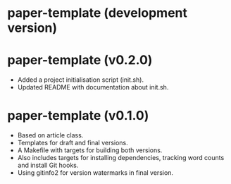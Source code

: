 # paper-template (development version)

# paper-template (v0.2.0)

* Added a project initialisation script (init.sh).
* Updated README with documentation about init.sh.

# paper-template (v0.1.0)

* Based on article class.
* Templates for draft and final versions.
* A Makefile with targets for building both versions.
* Also includes targets for installing dependencies, tracking word counts and install Git hooks.
* Using gitinfo2 for version watermarks in final version.

